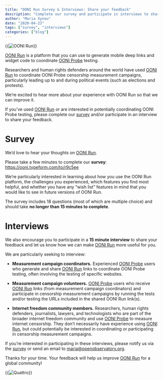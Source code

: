 ```yaml
---
title: "OONI Run Survey & Interviews: Share your feedback"
description: "Complete our survey and participate in interviews to share your feedback on OONI Run."
author: "Maria Xynou"
date: "2020-04-23"
tags: ["survey", "interviews"]
categories: ["blog"]
---
```


{{<img src="images/ooni-run.png" title="OONI Run" alt="OONI Run">}}

[OONI Run](https://ooni.org/post/ooni-run/) is a platform that you can
use to generate mobile deep links and widget code to coordinate [OONI Probe](https://ooni.org/install/) testing.

Researchers and human rights defenders around the world have used [OONI Run](https://run.ooni.org/) to coordinate OONI Probe censorship
measurement campaigns, particularly leading up to and during political
events (such as elections and protests).

We’re excited to hear more about your experience with OONI Run so that
we can improve it.

If you’ve used [OONI Run](https://run.ooni.org/) or are interested in
potentially coordinating OONI Probe testing, please complete our
[survey](https://ooni.typeform.com/to/r9c5ee) and/or participate in an
interview to share your feedback.

# Survey

We’d love to hear your thoughts on [OONI Run](https://run.ooni.org/).

Please take a few minutes to complete our **survey**: https://ooni.typeform.com/to/r9c5ee

We’re particularly interested in learning about how you use the OONI Run
platform, the challenges you experienced, which features you find most
helpful, and whether you have any “wish list” features in mind that you
would like to see in future versions of OONI Run.

The survey includes 18 questions (most of which are multiple choice) and
should take **no longer than 15 minutes to complete**.

# Interviews

We also encourage you to participate in a **15 minute interview** to
share your feedback and let us know how we can make [OONI Run](https://run.ooni.org/) more useful for you.

We are particularly seeking to interview:

* **Measurement campaign coordinators.** Experienced [OONI Probe](https://ooni.org/install/) users who generate and share
[OONI Run](https://run.ooni.org/) links to coordinate OONI Probe
testing, often involving the testing of specific websites.

* **Measurement campaign volunteers.** [OONI Probe](https://ooni.org/install/) users who receive [OONI Run](https://run.ooni.org/) links (from measurement campaign coordinators) and participate in censorship measurement campaigns
by running the tests and/or testing the URLs included in the
shared OONI Run link(s).

* **Internet freedom community members.** Researchers, human rights
defenders, journalists, lawyers, and technologists who are part of
the broader internet freedom community and use [OONI Probe](https://ooni.org/install/) to measure internet censorship.
They don’t necessarily have experience using [OONI Run](https://run.ooni.org/), but could potentially be interested
in coordinating or participating in censorship measurement campaigns.

If you’re interested in participating in these interviews, please notify
us via the [survey](https://ooni.typeform.com/to/r9c5ee) or send an
email to
[maria@openobservatory.org](mailto:maria@openobservatory.org).

Thanks for your time. Your feedback will help us improve [OONI Run](https://run.ooni.org/) for a global community!

{{<img src="images/ooni.jpeg" title="Quattro" alt="Quattro">}}

